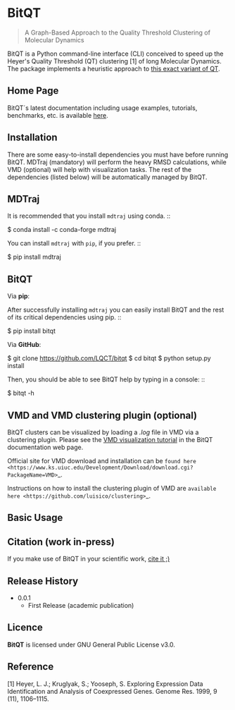 # BitQT
> A Graph-Based Approach to the  Quality Threshold Clustering of Molecular Dynamics

BitQT is a Python command-line interface (CLI) conceived to speed up
the Heyer's Quality Threshold (QT) clustering [1] of long Molecular Dynamics.
The package implements a heuristic approach to [this exact variant
of QT](https://doi.org/10.1021/acs.jcim.9b00558).

## Home Page

BitQT´s latest documentation including usage examples, tutorials, benchmarks, etc. is available [here](https://bitqt.readthedocs.io).  


## Installation

There are some easy-to-install dependencies you must have before running BitQT. MDTraj (mandatory) will perform the heavy RMSD calculations,
while VMD (optional) will help with visualization tasks. The rest of the dependencies (listed below) will be automatically
managed by BitQT.


**MDTraj**
----------

It is recommended that you install ``mdtraj`` using conda. ::

  $ conda install -c conda-forge mdtraj

You can install ``mdtraj`` with ``pip``, if you prefer. ::

  $ pip install mdtraj


**BitQT**
---------

Via **pip**:

After successfully installing ``mdtraj`` you can easily install BitQT and the rest of its critical dependencies using pip. ::

  $ pip install bitqt


Via **GitHub**:


  $ git clone https://github.com/LQCT/bitqt
  $ cd bitqt
  $ python setup.py install

Then, you should be able to see BitQT help by typing in a console: ::

  $ bitqt -h


**VMD** and **VMD clustering plugin** (optional)
------------------------------------------------
BitQT clusters can be visualized by loading a *.log* file in VMD via a clustering plugin.
Please see the [VMD visualization tutorial](https://bitqt.readthedocs.io) in the BitQT documentation web page.

Official site for VMD download and installation can be `found here <https://www.ks.uiuc.edu/Development/Download/download.cgi?PackageName=VMD>`_.

Instructions on how to install the clustering plugin of VMD are `available here <https://github.com/luisico/clustering>`_.


## Basic Usage


## Citation (work in-press)

If you make use of BitQT in your scientific work, [cite it ;)]()

## Release History

* 0.0.1
    * First Release (academic publication)

## Licence

**BitQT** is licensed under GNU General Public License v3.0.

## Reference

[1] Heyer, L. J.; Kruglyak, S.; Yooseph, S. Exploring Expression Data Identification and Analysis of Coexpressed Genes. Genome Res. 1999, 9 (11), 1106–1115.

